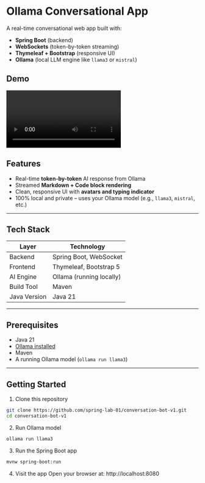 # Ollama Conversational App

A real-time conversational web app built with:

- **Spring Boot** (backend)
- **WebSockets** (token-by-token streaming)
- **Thymeleaf + Bootstrap** (responsive UI)
- **Ollama** (local LLM engine like `llama3` or `mistral`)

## Demo
![](ai-demo-spring.mp4)


## Features

- Real-time **token-by-token** AI response from Ollama
- Streamed **Markdown + Code block rendering**
- Clean, responsive UI with **avatars and typing indicator**
- 100% local and private – uses your Ollama model (e.g., `llama3`, `mistral`, etc.)

---

## Tech Stack

| Layer         | Technology               |
|---------------|--------------------------|
| Backend       | Spring Boot, WebSocket   |
| Frontend      | Thymeleaf, Bootstrap 5   |
| AI Engine     | Ollama (running locally) |
| Build Tool    | Maven                    |
| Java Version  | Java 21                  |

---

## Prerequisites

- Java 21
- [Ollama installed](https://ollama.com)
- Maven
- A running Ollama model (`ollama run llama3`)

---

## Getting Started

1. Clone this repository

```bash
git clone https://github.com/spring-lab-01/conversation-bot-v1.git
cd conversation-bot-v1
```

2. Run Ollama model
```bash
ollama run llama3
```

3. Run the Spring Boot app
```bash
mvnw spring-boot:run

```
4. Visit the app
   Open your browser at: http://localhost:8080


